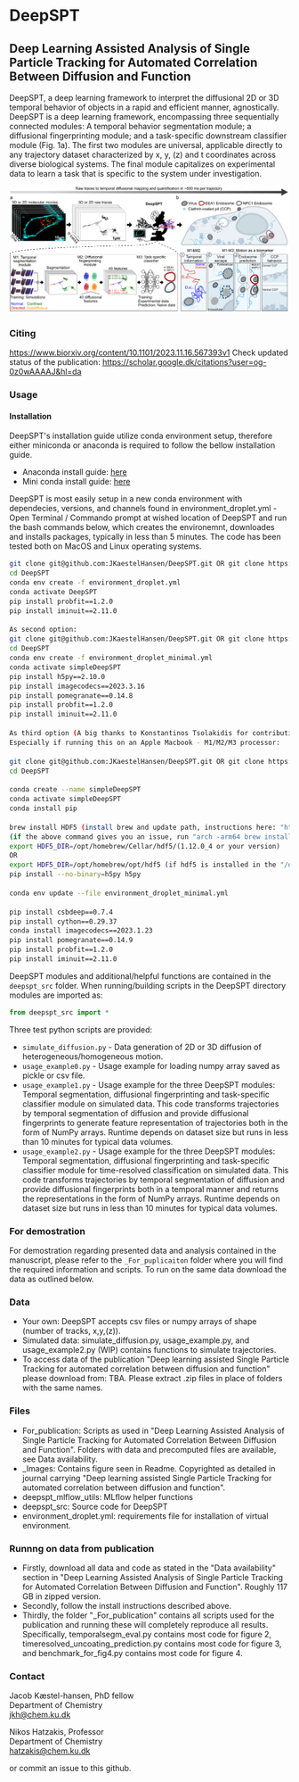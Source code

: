 # DeepSPT
## Deep Learning Assisted Analysis of Single Particle Tracking for Automated Correlation Between Diffusion and Function
DeepSPT, a deep learning framework to interpret the diffusional 2D or 3D temporal behavior of objects in a rapid and efficient manner, agnostically. DeepSPT is a deep learning framework, encompassing three sequentially connected modules: A temporal behavior segmentation module; a diffusional fingerprinting module; and a task-specific downstream classifier module (Fig. 1a). The first two modules are universal, applicable directly to any trajectory dataset characterized by x, y, (z) and t coordinates across diverse biological systems. The final module capitalizes on experimental data to learn a task that is specific to the system under investigation.

![image](_Images/figure1.png)
### Citing
https://www.biorxiv.org/content/10.1101/2023.11.16.567393v1
Check updated status of the publication: https://scholar.google.dk/citations?user=og-0z0wAAAAJ&hl=da

### Usage
#### Installation
DeepSPT's installation guide utilize conda environment setup, therefore either miniconda or anaconda is required to follow the bellow installation guide.
 - Anaconda install guide: [here](https://www.anaconda.com/download)
 - Mini conda install guide: [here](https://docs.conda.io/en/latest/miniconda.html)

DeepSPT is most easily setup in a new conda environment with dependecies, versions, and channels found in environment_droplet.yml - Open Terminal / Commando prompt at wished location of DeepSPT and run the bash commands below, which creates the environemnt, downloades and installs packages, typically in less than 5 minutes. The code has been tested both on MacOS and Linux operating systems.

```bash
git clone git@github.com:JKaestelHansen/DeepSPT.git OR git clone https://github.com/JKaestelHansen/DeepSPT (potentially substitute JKaestelHansen with hatzakislab
cd DeepSPT
conda env create -f environment_droplet.yml
conda activate DeepSPT
pip install probfit==1.2.0
pip install iminuit==2.11.0

As second option:
git clone git@github.com:JKaestelHansen/DeepSPT.git OR git clone https://github.com/JKaestelHansen/DeepSPT (potentially substitute JKaestelHansen with hatzakislab
cd DeepSPT
conda env create -f environment_droplet_minimal.yml
conda activate simpleDeepSPT
pip install h5py==2.10.0
pip install imagecodecs==2023.3.16
pip install pomegranate==0.14.8
pip install probfit==1.2.0
pip install iminuit==2.11.0

As third option (A big thanks to Konstantinos Tsolakidis for contributing approach):
Especially if running this on an Apple Macbook - M1/M2/M3 processor:

git clone git@github.com:JKaestelHansen/DeepSPT.git OR git clone https://github.com/JKaestelHansen/DeepSPT (potentially substitute JKaestelHansen with hatzakislab
cd DeepSPT

conda create --name simpleDeepSPT
conda activate simpleDeepSPT
conda install pip

brew install HDF5 (install brew and update path, instructions here: "https://brew.sh/")
(if the above command gives you an issue, run "arch -arm64 brew install hdf5")
export HDF5_DIR=/opt/homebrew/Cellar/hdf5/(1.12.0_4 or your version)
OR 
export HDF5_DIR=/opt/homebrew/opt/hdf5 (if hdf5 is installed in the "/opt/homebrew/opt/hdf5" location, you have to check it out first)
pip install --no-binary=h5py h5py

conda env update --file environment_droplet_minimal.yml

pip install csbdeep==0.7.4
pip install cython==0.29.37
conda install imagecodecs==2023.1.23
pip install pomegranate==0.14.9
pip install probfit==1.2.0
pip install iminuit==2.11.0


```
DeepSPT modules and additional/helpful functions are contained in the `deepspt_src` folder.
When running/building scripts in the DeepSPT directory modules are imported as:
```python
from deepspt_src import *

```
Three test python scripts are provided:
  - `simulate_diffusion.py` - Data generation of 2D or 3D diffusion of heterogeneous/homogeneous motion.
  - `usage_example0.py` - Usage example for loading numpy array saved as pickle or csv file.
  - `usage_example1.py` - Usage example for the three DeepSPT modules: Temporal segmentation, diffusional fingerprinting and task-specific classifier module on simulated data. This code transforms trajectories by temporal segmentation of diffusion and provide diffusional fingerprints to generate feature representation of trajectories both in the form of NumPy arrays. Runtime depends on dataset size but runs in less than 10 minutes for typical data volumes.
  - `usage_example2.py` - Usage example for the three DeepSPT modules: Temporal segmentation, diffusional fingerprinting and task-specific classifier module for time-resolved classification on simulated data. This code transforms trajectories by temporal segmentation of diffusion and provide diffusional fingerprints both in a temporal manner and returns the representations in the form of NumPy arrays. Runtime depends on dataset size but runs in less than 10 minutes for typical data volumes.

### For demostration
For demostration regarding presented data and analysis contained in the manuscript, please refer to the `_For_puplicaiton` folder where you will find the required information and scripts. To run on the same data download the data as outlined below.

### Data
  - Your own: DeepSPT accepts csv files or numpy arrays of shape (number of tracks, x,y,(z)).
  - Simulated data: simulate_diffusion.py, usage_example.py, and usage_example2.py (WIP) contains functions to simulate trajectories.
  - To access data of the publication "Deep learning assisted Single Particle Tracking for automated correlation between diffusion and function" please download from: TBA. Please extract .zip files in place of folders with the same names.

### Files
  - For_publication: Scripts as used in "Deep Learning Assisted Analysis of Single Particle Tracking for Automated Correlation Between Diffusion and Function". Folders with data and precomputed files are available, see Data availability.
  - _Images: Contains figure seen in Readme. Copyrighted as detailed in journal carrying "Deep learning assisted Single Particle Tracking for automated correlation between diffusion and function".
  - deepspt_mlflow_utils: MLflow helper functions
  - deepspt_src: Source code for DeepSPT
  - environment_droplet.yml: requirements file for installation of virtual environment.

### Runnng on data from publication
- Firstly, download all data and code as stated in the "Data availability" section in "Deep Learning Assisted Analysis of Single Particle Tracking for Automated Correlation Between Diffusion and Function". Roughly 117 GB in zipped version.
-  Secondly, follow the install instructions described above.
-  Thirdly, the folder "_For_publication" contains all scripts used for the publication and running these will completely reproduce all results. Specifically, temporalsegm_eval.py contains most code for figure 2, timeresolved_uncoating_prediction.py contains most code for figure 3, and benchmark_for_fig4.py contains most code for figure 4.
  
### Contact

Jacob Kæstel-hansen, PhD fellow\
Department of Chemistry\
jkh@chem.ku.dk

Nikos Hatzakis, Professor\
Department of Chemistry\
hatzakis@chem.ku.dk

or commit an issue to this github. 
